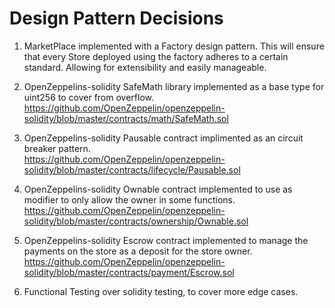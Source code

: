 # Design Pattern Decisions

1. MarketPlace implemented with a Factory design pattern. This will ensure that every Store deployed using the factory adheres to a certain standard. Allowing for extensibility and easily manageable. 

2. OpenZeppelins-solidity SafeMath library implemented as a base type for uint256 to cover from overflow.
https://github.com/OpenZeppelin/openzeppelin-solidity/blob/master/contracts/math/SafeMath.sol  

3. OpenZeppelins-solidity Pausable contract implimented as an circuit breaker pattern.  
https://github.com/OpenZeppelin/openzeppelin-solidity/blob/master/contracts/lifecycle/Pausable.sol  

4. OpenZeppelins-solidity Ownable contract implemented to use as modifier to only allow the owner in some functions.
https://github.com/OpenZeppelin/openzeppelin-solidity/blob/master/contracts/ownership/Ownable.sol

5. OpenZeppelins-solidity Escrow contract implemented to manage the payments on the store as a deposit for the store owner.
https://github.com/OpenZeppelin/openzeppelin-solidity/blob/master/contracts/payment/Escrow.sol

6. Functional Testing over solidity testing, to cover more edge cases.  